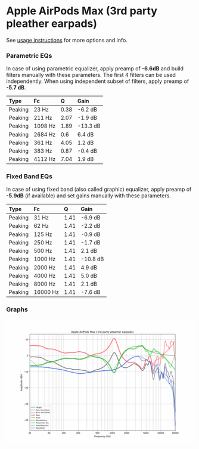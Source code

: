# Apple AirPods Max (3rd party pleather earpads)
See [usage instructions](https://github.com/jaakkopasanen/AutoEq#usage) for more options and info.

### Parametric EQs
In case of using parametric equalizer, apply preamp of **-6.6dB** and build filters manually
with these parameters. The first 4 filters can be used independently.
When using independent subset of filters, apply preamp of **-5.7 dB**.

| Type    | Fc      |    Q | Gain     |
|:--------|:--------|:-----|:---------|
| Peaking | 23 Hz   | 0.38 | -6.2 dB  |
| Peaking | 211 Hz  | 2.07 | -1.9 dB  |
| Peaking | 1098 Hz | 1.89 | -13.3 dB |
| Peaking | 2684 Hz | 0.6  | 6.4 dB   |
| Peaking | 361 Hz  | 4.05 | 1.2 dB   |
| Peaking | 383 Hz  | 0.87 | -0.4 dB  |
| Peaking | 4112 Hz | 7.04 | 1.9 dB   |

### Fixed Band EQs
In case of using fixed band (also called graphic) equalizer, apply preamp of **-5.9dB**
(if available) and set gains manually with these parameters.

| Type    | Fc       |    Q | Gain     |
|:--------|:---------|:-----|:---------|
| Peaking | 31 Hz    | 1.41 | -6.9 dB  |
| Peaking | 62 Hz    | 1.41 | -2.2 dB  |
| Peaking | 125 Hz   | 1.41 | -0.9 dB  |
| Peaking | 250 Hz   | 1.41 | -1.7 dB  |
| Peaking | 500 Hz   | 1.41 | 2.1 dB   |
| Peaking | 1000 Hz  | 1.41 | -10.8 dB |
| Peaking | 2000 Hz  | 1.41 | 4.9 dB   |
| Peaking | 4000 Hz  | 1.41 | 5.0 dB   |
| Peaking | 8000 Hz  | 1.41 | 2.1 dB   |
| Peaking | 16000 Hz | 1.41 | -7.6 dB  |

### Graphs
![](./Apple%20AirPods%20Max%20(3rd%20party%20pleather%20earpads).png)